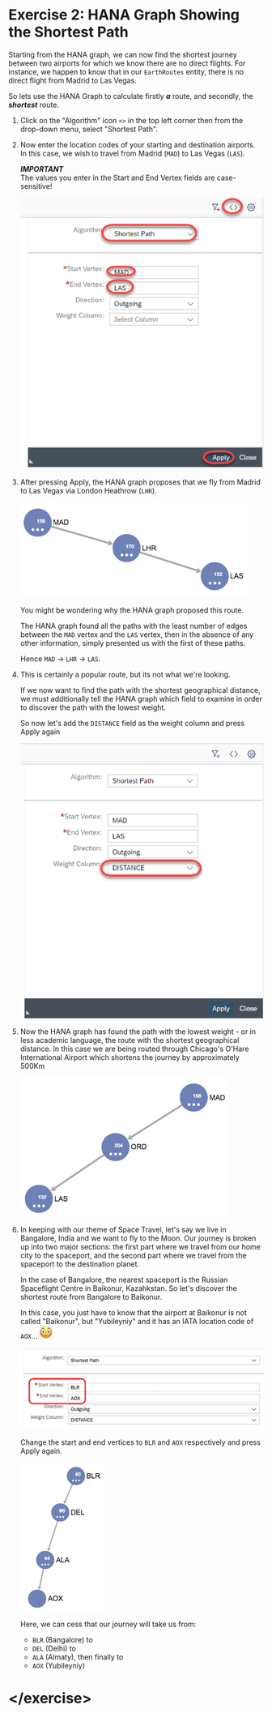 # Exercise 2: HANA Graph Showing the Shortest Path

Starting from the HANA graph, we can now find the shortest journey between two airports for which we know there are no direct flights. For instance, we happen to know that in our `EarthRoutes` entity, there is no direct flight from Madrid to Las Vegas.

So lets use the HANA Graph to calculate firstly ***a*** route, and secondly, the ***shortest*** route.

1. Click on the "Algorithm" icon `<>` in the top left corner then from the drop-down menu, select "Shortest Path".

1. Now enter the location codes of your starting and destination airports.  
    In this case, we wish to travel from Madrid (`MAD`) to Las Vegas (`LAS`).

    ***IMPORTANT***  
    The values you enter in the Start and End Vertex fields are case-sensitive!

    ![Shortest Path](./img/Ex2_Shortest_Path.png)


1.  After pressing Apply, the HANA graph proposes that we fly from Madrid to Las Vegas via London Heathrow (`LHR`).

    ![Via Panama](./img/Ex2_Via_Heathrow.png)
    
    You might be wondering why the HANA graph proposed this route.
    
    The HANA graph found all the paths with the least number of edges between the `MAD` vertex and the `LAS` vertex, then in the absence of any other information, simply presented us with the first of these paths.
    
    Hence `MAD` -> `LHR` -> `LAS`.
    
1. This is certainly a popular route, but its not what we're looking.

    If we now want to find the path with the shortest geographical distance, we must additionally tell the HANA graph which field to examine in order to discover the path with the lowest weight.

    So now let's add the `DISTANCE` field as the weight column and press Apply again

    ![Shortest Path](./img/Ex2_Weight.png)

1. Now the HANA graph has found the path with the lowest weight - or in less academic language, the route with the shortest geographical distance.  In this case we are being routed through Chicago's O'Hare International Airport which shortens the journey by approximately 500Km

    ![Shortest Path](./img/Ex2_Via_Chicago.png)

1. In keeping with our theme of Space Travel, let's say we live in Bangalore, India and we want to fly to the Moon.  Our journey is broken up into two major sections: the first part where we travel from our home city to the spaceport, and the second part where we travel from the spaceport to the destination planet.

    In the case of Bangalore, the nearest spaceport is the Russian Spaceflight Centre in Baikonur, Kazahkstan.  So let's discover the shortest route from Bangalore to Baikonur.

    In this case, you just have to know that the airport at Baikonur is not called "Baikonur", but "Yubileyniy" and it has an IATA location code of `AOX`... ![Wide Eyes](./img/Icon_Wide_Eyes.png)

    ![BLT to AOX 1](./img/Ex2_BLR_to_AOX1.png)
    
    Change the start and end vertices to `BLR` and `AOX` respectively and press Apply again.
    
    ![BLT to AOX 2](./img/Ex2_BLR_to_AOX2.png)
    
    Here, we can cess that our journey will take us from:
    
    * `BLR` (Bangalore) to
    * `DEL` (Delhi) to
    * `ALA` (Almaty), then finally to
    * `AOX` (Yubileyniy)


# \</exercise>
